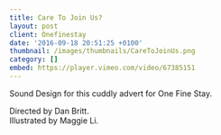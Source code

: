 ```yaml
---
title: Care To Join Us?
layout: post
client: Onefinestay
date: '2016-09-18 20:51:25 +0100'
thumbnail: /images/thumbnails/CareToJoinUs.png
category: []
embed: https://player.vimeo.com/video/67385151
---
```

Sound Design for this cuddly advert for One Fine Stay.

Directed by Dan Britt.  
Illustrated by Maggie Li.
